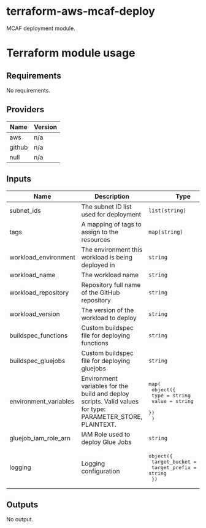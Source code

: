 # terraform-aws-mcaf-deploy

MCAF deployment module.

# Terraform module usage

<!--- BEGIN_TF_DOCS --->
## Requirements

No requirements.

## Providers

| Name | Version |
|------|---------|
| aws | n/a |
| github | n/a |
| null | n/a |

## Inputs

| Name | Description | Type | Default | Required |
|------|-------------|------|---------|:--------:|
| subnet\_ids | The subnet ID list used for deployment | `list(string)` | n/a | yes |
| tags | A mapping of tags to assign to the resources | `map(string)` | n/a | yes |
| workload\_environment | The environment this workload is being deployed in | `string` | n/a | yes |
| workload\_name | The workload name | `string` | n/a | yes |
| workload\_repository | Repository full name of the GitHub repository | `string` | n/a | yes |
| workload\_version | The version of the workload to deploy | `string` | n/a | yes |
| buildspec\_functions | Custom buildspec file for deploying functions | `string` | `null` | no |
| buildspec\_gluejobs | Custom buildspec file for deploying gluejobs | `string` | `null` | no |
| environment\_variables | Environment variables for the build and deploy scripts. Valid values for type: PARAMETER\_STORE, PLAINTEXT. | <pre>map(<br>    object({<br>      type  = string<br>      value = string<br>    })<br>  )</pre> | `{}` | no |
| gluejob\_iam\_role\_arn | IAM Role used to deploy Glue Jobs | `string` | `""` | no |
| logging | Logging configuration | <pre>object({<br>    target_bucket = string<br>    target_prefix = string<br>  })</pre> | `null` | no |

## Outputs

No output.

<!--- END_TF_DOCS --->
